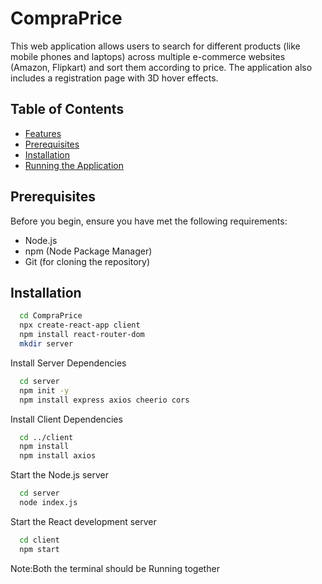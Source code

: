 
# CompraPrice







This web application allows users to search for different products (like mobile phones and laptops) across multiple e-commerce websites (Amazon, Flipkart) and sort them according to price. The application also includes a registration page with 3D hover effects.

## Table of Contents

- [Features](#features)
- [Prerequisites](#prerequisites)
- [Installation](#installation)
- [Running the Application](#running-the-application)


## Prerequisites

Before you begin, ensure you have met the following requirements:

- Node.js 
- npm (Node Package Manager)
- Git (for cloning the repository)
## Installation

```bash
  cd CompraPrice
  npx create-react-app client
  npm install react-router-dom
  mkdir server
```

Install Server Dependencies
```bash
  cd server
  npm init -y
  npm install express axios cheerio cors
```
Install Client Dependencies
```bash
  cd ../client
  npm install
  npm install axios
```

Start the Node.js server
```bash
  cd server
  node index.js
```
Start the React development server
```bash
  cd client
  npm start
```
Note:Both the terminal should be Running together 

